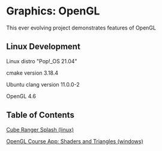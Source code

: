 # Graphics: OpenGL

This ever evolving project demonstrates features of OpenGL

## Linux Development

Linux distro "Pop!_OS 21.04"

cmake version 3.18.4

Ubuntu clang version 11.0.0-2

OpenGL 4.6

## Table of Contents

[Cube Ranger Splash (linux)](https://github.com/TallDave67/cube_ranger_splash)

[OpenGL Course App: Shaders and Triangles (windows)](https://github.com/TallDave67/OpenGLCourseApp-Section2.5)

